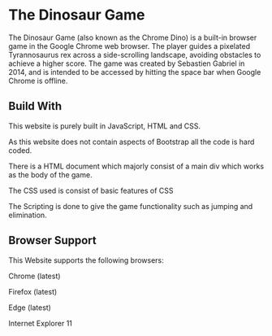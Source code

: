 
# The Dinosaur Game

The Dinosaur Game (also known as the Chrome Dino) is a
 built-in browser game in the Google Chrome web 
 browser. The player guides a pixelated 
 Tyrannosaurus rex across a side-scrolling 
 landscape, avoiding obstacles to achieve a 
 higher score. The game was created by Sebastien
  Gabriel in 2014, and is intended to be accessed by
   hitting the space bar when Google Chrome is 
   offline.

## Build With

This website is purely built in JavaScript, HTML and CSS.

As this website does not contain aspects of Bootstrap all the code is hard coded.

There is a HTML document which majorly consist of
 a main div which works as the body of the game.

The CSS used is consist of basic features of CSS

The Scripting is done to give the game 
functionality such as jumping and elimination.

## Browser Support

This Website supports the following browsers:

Chrome (latest)

Firefox (latest)

Edge (latest)

Internet Explorer 11
